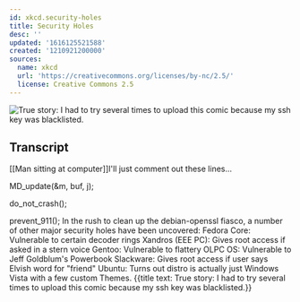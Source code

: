 ```yaml
---
id: xkcd.security-holes
title: Security Holes
desc: ''
updated: '1616125521588'
created: '1210921200000'
sources:
  name: xkcd
  url: 'https://creativecommons.org/licenses/by-nc/2.5/'
  license: Creative Commons 2.5
---
```

![True story: I had to try several times to upload this comic because my ssh key was blacklisted.](https://imgs.xkcd.com/comics/security_holes.png)

## Transcript
[[Man sitting at computer]]I'll just comment out these lines...

MD_update(&m, buf, j);

do_not_crash();

prevent_911();
In the rush to clean up the debian-openssl fiasco, a number of other major security holes have been uncovered:
Fedora Core: Vulnerable to certain decoder rings
Xandros (EEE PC): Gives root access if asked in a stern voice
Gentoo: Vulnerable to flattery
OLPC OS: Vulnerable to Jeff Goldblum's Powerbook
Slackware: Gives root access if user says Elvish word for "friend"
Ubuntu: Turns out distro is actually just Windows Vista with a few custom Themes.
{{title text: True story: I had to try several times to upload this comic because my ssh key was blacklisted.}}
